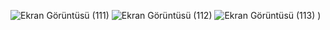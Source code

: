 ![Ekran Görüntüsü (111)](https://user-images.githubusercontent.com/47148545/144524337-e8115929-8011-409a-b0a0-6f2085fdc1e3.png)
![Ekran Görüntüsü (112)](https://user-images.githubusercontent.com/47148545/144524349-67c65e6f-88dd-4e4f-9e2f-f5c067238614.png)
![Ekran Görüntüsü (113)](https://user-images.githubusercontent.com/47148545/144524353-0c209911-b627-4cd3-9e98-ed3384497173.png)
)
